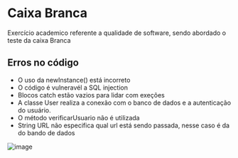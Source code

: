 # Caixa Branca

Exercício academico referente a qualidade de software, sendo abordado o teste da caixa Branca

## Erros no código
- O uso da newInstance() está incorreto
- O código é vulneravél a SQL injection
- Blocos catch estão vazios para lidar com exeções
- A classe User realiza a conexão com o banco de dados e a autenticação do usuário.
- O método verificarUsuario não é utilizada
- String URL não especifica qual url está sendo passada, nesse caso é da do bando de dados
  

![image](https://github.com/JoseGtV/Caixa-Branca/assets/115436576/cc0c25b2-3a5c-44d5-933d-3668ff9c5afd)


